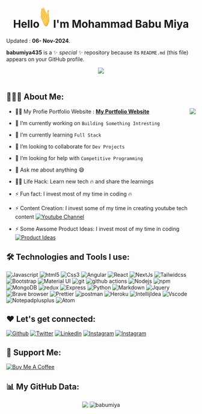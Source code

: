 <h1 align="center">Hello<img src="https://raw.githubusercontent.com/ABSphreak/ABSphreak/master/gifs/Hi.gif" width="30px" height="60px"> I'm Mohammad Babu Miya</h1>

Updated : **06- Nov-2024**.


**babumiya435** is a ✨ _special_ ✨ repository because its `README.md` (this file) appears on your GitHub profile.
<!-- Here are some ideas to get you started:  -->

<div align="center">
  <img src ="https://i.pinimg.com/originals/18/a4/94/18a4949fc9c8067172d3b96e302e7097.gif" height="250" />
  
</div>

 <br/>

## 👨🏻‍💻 About Me:

<img  src="./thoughtworks-gif_dribbble.gif" height="290px" align="right" />

- 🙋‍♂️ My Profie Portfolio Website :  **[My Portfolio Website](https://babumiya.vercel.app/)**

- 🔭 I’m currently working on `Building Something Intresting`

- 🌱 I’m currently learning `Full Stack`

- 👯 I’m looking to collaborate for `Dev Projects`

- 🤔 I’m looking for help with `Competitive Programming`

- 💬 Ask me about anything :sweat_smile:

- 👨‍💻 Life Hack: Learn new tech :fire: and share the learnings

- ⚡ Fun fact: I invest most of my time in coding :fire:

- ⚡ Content Creation: I invest some of my time in creating youtube tech content <span style="margin-top:5px"><a style="margin-top:5px" href="https://www.youtube.com/channel/UCdmJ52LdmWRHCQN0h2rs4tA" target="_blank"><img alt="Youtube Channel" src="https://img.shields.io/badge/YouTube Channel-FF0000?style=for-the-badge&logo=youtube&logoColor=white" height="30px" /></a></span>

- ⚡ Some Awsome Product Ideas: I invest most of my time in coding <span style="margin-top:5px"></span><a href="https://docs.google.com/presentation/d/19LnB58grN-PKnaVT2oNeCsXxWfHkVzKscaJotmKEuFw/edit#slide=id.gf41345ceb6_0_0" target="_blank"><img alt="Product Ideas" src="https://img.shields.io/badge/product.ideas-9146FF.svg?&style=for-the-badge&logo=appveyor&logoColor=white" height="30px" /></a>

## 🛠️ Technologies and Tools I use:

<p>
<img alt="Javascript" src="https://img.shields.io/badge/JavaScript-323330?style=for-the-badge&logo=javascript&logoColor=F7DF1E"  height="25px"/>
<img alt="html5" src="https://img.shields.io/badge/HTML5-E34F26?style=for-the-badge&logo=html5&logoColor=white" height="25px"/>
<img alt="Css3" src="https://img.shields.io/badge/CSS3-1572B6?style=for-the-badge&logo=css3&logoColor=white" height="25px"/>
<img alt="Angular" src="https://img.shields.io/badge/Angular-DD0031?style=for-the-badge&logo=angular&logoColor=white"  height="25px"/>
<img alt="React" src="https://img.shields.io/badge/React-20232A?style=for-the-badge&logo=react&logoColor=61DAFB" height="25px"/>
<img alt="NextJs" src="https://img.shields.io/badge/Next-black?style=for-the-badge&logo=next.js&logoColor=white" height="25px"/>
<img alt="Tailwidcss" src="https://img.shields.io/badge/Tailwind_CSS-38B2AC?style=for-the-badge&logo=tailwind-css&logoColor=white" height="25px"/>
<img alt="Bootstrap" src="https://img.shields.io/badge/Bootstrap-563D7C?style=for-the-badge&logo=bootstrap&logoColor=white" height="25px"/>
<img alt="Material UI" src="https://img.shields.io/badge/Material--UI-0081CB?style=for-the-badge&logo=material-ui&logoColor=white" height="25px"/>
<img alt="git" src="https://img.shields.io/badge/-Git-F05032?style=flat-square&logo=git&logoColor=white" height="25px"/>
 <img alt="github actions" src="https://img.shields.io/badge/-Github_Actions-2088FF?style=flat-square&logo=github-actions&logoColor=white" height="25px"/>
<img alt="Nodejs" src="https://img.shields.io/badge/-Nodejs-43853d?style=flat-square&logo=Node.js&logoColor=white"  height="25px"/>
<img alt="npm" src="https://img.shields.io/badge/NPM-%23000000.svg?style=for-the-badge&logo=npm&logoColor=white" height="25px"/>
<img alt="MongoDB" src="https://img.shields.io/badge/-MongoDB-13aa52?style=flat-square&logo=mongodb&logoColor=white"  height="25px"/>
<img alt="redux" src="https://img.shields.io/badge/-Redux-764ABC?style=flat-square&logo=redux&logoColor=white" height="25px"/>
 <img alt="Express" src="https://img.shields.io/badge/express.js-%23404d59.svg?style=for-the-badge&logo=express&logoColor=%2361DAFB" height="25px"/>
<img alt="Python" src="https://img.shields.io/badge/Python-14354C?style=for-the-badge&logo=python&logoColor=white" height="25px"/>
<img alt="Markdown" src="https://img.shields.io/badge/Markdown-000000?style=for-the-badge&logo=markdown&logoColor=white"  height="25px"/>
<img alt="Jquery" src="https://img.shields.io/badge/jquery-%230769AD.svg?style=for-the-badge&logo=jquery&logoColor=white" height="25px"/>
<img alt="Brave browser" src="https://img.shields.io/badge/-Brave_Browser-FB542B?style=flat-square&logo=brave&logoColor=white" height="25px"/>
<img alt="Prettier" src="https://img.shields.io/badge/-Prettier-F7B93E?style=flat-square&logo=prettier&logoColor=white" height="25px"/>
 <img alt="postman" src="https://img.shields.io/badge/-Postman-00C7B7?style=flat-square&logo=postman&logoColor=white" height="25px"/>
 <img alt="Heroku" src="https://img.shields.io/badge/-Heroku-430098?style=flat-square&logo=heroku&logoColor=white" height="25px"/>
 <img alt="IntellijIdea" src="https://img.shields.io/badge/IntelliJ_IDEA-000000.svg?style=for-the-badge&logo=intellij-idea&logoColor=white" height="25px"/>
 <img alt="Vscode" src="https://img.shields.io/badge/Visual_Studio_Code-0078D4?style=for-the-badge&logo=visual%20studio%20code&logoColor=white" height="25px"/>
 <img alt="Notepadplusplus" src="https://img.shields.io/badge/Notepad++-90E59A.svg?style=for-the-badge&logo=notepad%2B%2B&logoColor=black" height="25px"/>
  <img alt="Atom" src="https://img.shields.io/badge/Atom-66595C?style=for-the-badge&logo=Atom&logoColor=white" height="25px"/>
</p>

## ❤️ Let's get connected:

<p>
  <a href="https://babumiya.vercel.app/"><img alt="Github" src="https://img.shields.io/badge/babumiya.tech-9146FF.svg?&style=for-the-badge&logo=appveyor&logoColor=white" height="30px" /></a>
  <a href="https://twitter.com/babumiyatcs"><img alt="Twitter" src="https://img.shields.io/badge/twitter-%231DA1F2.svg?&style=for-the-badge&logo=twitter&logoColor=white"  height="30px"/></a>
  <a href="https://www.linkedin.com/in/babu-miya-mohammad/"><img alt="LinkedIn" src="https://img.shields.io/badge/linkedin-%230077B5.svg?&style=for-the-badge&logo=linkedin&logoColor=white"  height="30px"/></a>
  <a href="https://www.instagram.com/iam_sameer_md_"><img alt="Instagram" src="https://img.shields.io/badge/Instagram-E4405F?style=for-the-badge&logo=instagram&logoColor=white"  height="30px"/></a>
  <a href="https://leetcode.com/babumiya435"><img alt="Instagram" src="https://img.shields.io/badge/-LeetCode-FFA116?style=for-the-badge&logo=LeetCode&logoColor=black"  height="30px"/></a>
</p>

## 🤝 Support Me:

<a href="https://www.buymeacoffee.com/babumiyamohammad435" rel="noopener noreferrer" target="_blank"><img src="https://cdn.buymeacoffee.com/buttons/v2/default-violet.png" alt="Buy Me A Coffee" height="60px" width="200px"></a>


## 📊 My GitHub Data:

<div align="center">
  <img align="center" src="https://github-readme-stats.anuraghazra1.vercel.app/api?username=babumiya435&show_icons=true" />
  <img align="center" src="https://github-readme-streak-stats.herokuapp.com/?user=babumiya435&" alt="babumiya" />
</div>
